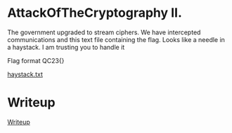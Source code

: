 # AttackOfTheCryptography II.

The government upgraded to stream ciphers.
We have intercepted communications and this text file containing the flag.
Looks like a needle in a haystack. I am trusting you to handle it

Flag format
QC23{}

[haystack.txt](files/haystack.txt)

# Writeup

[Writeup](WRITEUP.md)
